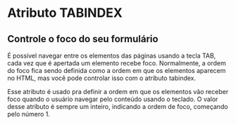# Atributo TABINDEX
## Controle o foco do seu formulário

É possível navegar entre os elementos das páginas usando a tecla TAB, cada vez que é apertada um elemento recebe foco. Normalmente, a ordem do foco fica sendo definida como a ordem em que os elementos aparecem no HTML, mas você pode controlar isso com o atributo tabindex.

Esse atributo é usado pra definir a ordem em que os elementos vão receber foco quando o usuário navegar pelo conteúdo usando o teclado. O valor desse atributo é sempre um inteiro, indicando a ordem de foco, começando pelo número 1.